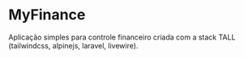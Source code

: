 # MyFinance

Aplicação simples para controle financeiro criada com
a stack TALL (tailwindcss, alpinejs, laravel, livewire).
